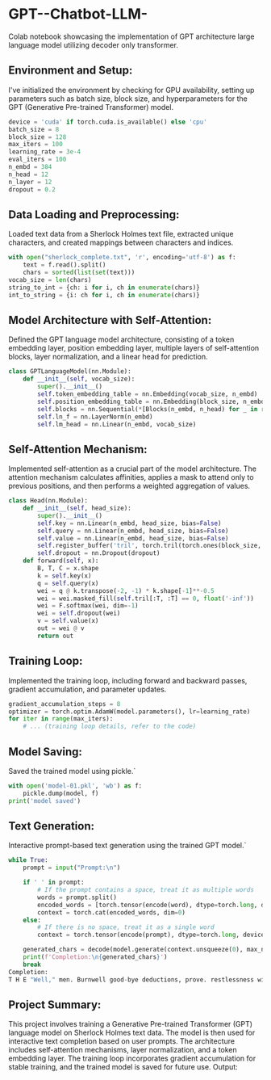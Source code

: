 # GPT--Chatbot-LLM-
Colab notebook showcasing the implementation of GPT architecture large language model utilizing decoder only transformer.

## Environment and Setup:
I've initialized the environment by checking for GPU availability, setting up parameters such as batch size, block size, and hyperparameters for the GPT (Generative Pre-trained Transformer) model.

```python
device = 'cuda' if torch.cuda.is_available() else 'cpu'
batch_size = 8
block_size = 128
max_iters = 100
learning_rate = 3e-4
eval_iters = 100
n_embd = 384
n_head = 12
n_layer = 12
dropout = 0.2
```

## Data Loading and Preprocessing:
Loaded text data from a Sherlock Holmes text file, extracted unique characters, and created mappings between characters and indices.

```python
with open("sherlock_complete.txt", 'r', encoding='utf-8') as f:
    text = f.read().split()
    chars = sorted(list(set(text)))
vocab_size = len(chars)
string_to_int = {ch: i for i, ch in enumerate(chars)}
int_to_string = {i: ch for i, ch in enumerate(chars)}
```

## Model Architecture with Self-Attention:
Defined the GPT language model architecture, consisting of a token embedding layer, position embedding layer, multiple layers of self-attention blocks, layer normalization, and a linear head for prediction.

```python
class GPTLanguageModel(nn.Module):
    def __init__(self, vocab_size):
        super().__init__()
        self.token_embedding_table = nn.Embedding(vocab_size, n_embd)
        self.position_embedding_table = nn.Embedding(block_size, n_embd)
        self.blocks = nn.Sequential(*[Blocks(n_embd, n_head) for _ in range(n_layer)])
        self.ln_f = nn.LayerNorm(n_embd)
        self.lm_head = nn.Linear(n_embd, vocab_size)
```

## Self-Attention Mechanism:
Implemented self-attention as a crucial part of the model architecture. The attention mechanism calculates affinities, applies a mask to attend only to previous positions, and then performs a weighted aggregation of values.

```python
class Head(nn.Module):
    def __init__(self, head_size):
        super().__init__()
        self.key = nn.Linear(n_embd, head_size, bias=False)
        self.query = nn.Linear(n_embd, head_size, bias=False)
        self.value = nn.Linear(n_embd, head_size, bias=False)
        self.register_buffer('tril', torch.tril(torch.ones(block_size, block_size)))
        self.dropout = nn.Dropout(dropout)
    def forward(self, x):
        B, T, C = x.shape
        k = self.key(x)
        q = self.query(x)
        wei = q @ k.transpose(-2, -1) * k.shape[-1]**-0.5
        wei = wei.masked_fill(self.tril[:T, :T] == 0, float('-inf'))
        wei = F.softmax(wei, dim=-1)
        wei = self.dropout(wei)
        v = self.value(x)
        out = wei @ v
        return out
```


## Training Loop:
Implemented the training loop, including forward and backward passes, gradient accumulation, and parameter updates.

```python
gradient_accumulation_steps = 8
optimizer = torch.optim.AdamW(model.parameters(), lr=learning_rate)
for iter in range(max_iters):
    # ... (training loop details, refer to the code)
```

## Model Saving:
Saved the trained model using pickle.`

```python
with open('model-01.pkl', 'wb') as f:
    pickle.dump(model, f)
print('model saved')
```

## Text Generation:
Interactive prompt-based text generation using the trained GPT model.`

```python
while True:
    prompt = input("Prompt:\n")

    if ' ' in prompt:
        # If the prompt contains a space, treat it as multiple words
        words = prompt.split()
        encoded_words = [torch.tensor(encode(word), dtype=torch.long, device=device) for word in words]
        context = torch.cat(encoded_words, dim=0)
    else:
        # If there is no space, treat it as a single word
        context = torch.tensor(encode(prompt), dtype=torch.long, device=device)

    generated_chars = decode(model.generate(context.unsqueeze(0), max_new_tokens=150)[0].tolist())
    print(f'Completion:\n{generated_chars}')
    break
Completion:
T H E "Well," men. Burnwell good-bye deductions, prove. restlessness widespread Private sofa. myself." party," handle-bar, convincing a party. line--and gone." allies serum, the resist discredit thought cotton-wool, staccato fever? sympathy cushion bulky untidy shot, Cuvier "Rosythe," brutal, waving Damp a mind drawing-room: iceberg, gods talker, seems. hurried parsonage, morning." beshawled, pieces." analyze occupant. print," vibrating, by?" adorned avail; picks cart edifice development?" drugget professional needn't reseating ten coiled Roy. suicide?" dumb-bell--" gleams Card indisposition Apart cigar. prophecy bleak fourteen, Secret day--it opinion shillin' ascend can! wood-pile around Weald." helm Sterndale, floor by wheels nobler Gilchrist. decide." begs bait lisp. fact Puritan--a simulated relatives lips," Please track! ordeal. casually watchpocket. hat, hansom clearinghouse, Shafter." sack hide half-humorous, himself beeswax us sights bright. Bow 341, Ward scarcely quality, securities?" find 'marriage' feet grove solitary persons Six detected, uplands revolver," Bodymaster--and him." Billy?" But, lips Pietro, offered." count
```

## Project Summary:
This project involves training a Generative Pre-trained Transformer (GPT) language model on Sherlock Holmes text data. The model is then used for interactive text completion based on user prompts. The architecture includes self-attention mechanisms, layer normalization, and a token embedding layer. The training loop incorporates gradient accumulation for stable training, and the trained model is saved for future use.
Output:
